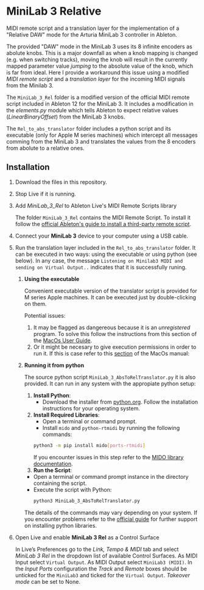 # MiniLab 3 Relative
MIDI remote script and a translation layer for the implementation of a "Relative DAW" mode for the Arturia MiniLab 3 controller in Ableton.

The provided "DAW" mode in the MiniLab 3 uses its 8 infinite encoders as abolute knobs. This is a major downfall as when a knob mapping is changed (e.g. when switching tracks), moving the knob will result in the currently mapped parameter value *jumping* to the absolute value of the knob, which is far from ideal. Here I provide a workaround this issue using a modified *MIDI remote script* and a *translation layer* for the incoming MIDI signals from the Minilab 3.

The `MiniLab_3_Rel` folder is a modified version of the official MIDI remote script included in Ableton 12 for the MiniLab 3. It includes a modification in the *elements.py* module which tells Ableton to expect relative values (*LinearBinaryOffset*) from the MiniLab 3 knobs.

The `Rel_to_abs_translator` folder includes a python script and its executable (only for Apple M series machines) which intercept all messages comming from the MiniLab 3 and translates the values from the 8 encoders from abolute to a relative ones.

Installation
------------

1. Download the files in this repository.
1.	Stop Live if it is running.
1.	Add *MiniLab_3_Rel* to Ableton Live's MIDI Remote Scripts library

	The folder `MiniLab_3_Rel` contains the MIDI Remote Script. To install it follow the [official Ableton's guide to install a third-party remote script](https://help.ableton.com/hc/en-us/articles/209072009-Installing-third-party-remote-scripts).
1. Connect your **MiniLab 3** device to your computer using a USB cable.
1.	Run the translation layer included in the `Rel_to_abs_translator` folder. It can be executed in two ways: using the executable or using python (see below). In any case, the message `Listening on Minilab3 MIDI and sending on Virtual Output..` indicates that it is successfully runing.
    1) **Using the executable**
       
       Convenient executable version of the translator script is provided for M series Apple machines. It can be executed just by double-clicking on them.
       
       Potential issues:
     	1)   It may be flagged as dangereous because it is an *unregistered* program. To solve this follow the instructions from this section of the [MacOs User Guide](https://support.apple.com/guide/mac-help/open-a-mac-app-from-an-unidentified-developer-mh40616/mac).
        2)    Or it might be necesary to give execution permissions in order to run it. If this is case refer to this [section](https://support.apple.com/guide/terminal/make-a-file-executable-apdd100908f-06b3-4e63-8a87-32e71241bab4/mac) of the MacOs manual:
    
    1) **Running it from python**
  
       The source python script `MiniLab_3_AbsToRelTranslator.py` it is also provided. It can run in any system with the appropiate python setup:
       
        1) **Install Python**:
           - Download the installer from [python.org](https://www.python.org/downloads/). Follow the installation instructions for your operating system.
        1) **Install Required Libraries**:
            - Open a terminal or command prompt.
            - Install `mido` and `python-rtmidi` by running the following commands:
             ```bash
             python3 -m pip install mido[ports-rtmidi]
             ```
             If you encounter issues in this step refer to the [MIDO library documentation](https://mido.readthedocs.io/en/stable/installing.html).
        1) **Run the Script**:
          - Open a terminal or command prompt instance in the directory containing the script.
          - Execute the script with Python:
              ```bash
              python3 MiniLab_3_AbsToRelTranslator.py
              ```
        The details of the commands may vary depending on your system. If you encounter problems refer to the [official guide](https://packaging.python.org/en/latest/tutorials/installing-packages/) for further support on installing python libraries.
1.	Open Live and enable **MiniLab 3 Rel** as a Control Surface

	In Live’s Preferences go to the *Link, Tempo & MIDI* tab and select *MiniLab 3 Rel* in the dropdown list of available Control Surfaces. As MIDI Input select `Virtual Output`. As MIDI Output select `MiniLab3 (MIDI)`. In the *Input Ports* configuration the *Track* and *Remote* boxes should be unticked for the `MiniLab3` and ticked for the `Virtual Output`. *Takeover mode* can be set to None.
